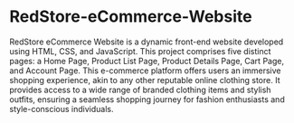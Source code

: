 # RedStore-eCommerce-Website 
RedStore eCommerce Website is a dynamic front-end website developed using HTML, CSS, and JavaScript. This project comprises five distinct pages: a Home Page, Product List Page,
Product Details Page, Cart Page, and Account Page.
This e-commerce platform offers users an immersive shopping experience, akin to any other reputable online clothing store. It provides access to a wide range of branded clothing
items and stylish outfits, ensuring a seamless shopping journey for fashion enthusiasts and style-conscious individuals.

